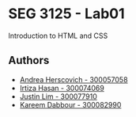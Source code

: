 # SEG 3125 - Lab01

Introduction to HTML and CSS

## Authors

- [Andrea Herscovich - 300057058](https://www.github.com/a-herscovich)
- [Irtiza Hasan - 300074069](https://www.github.com/irtiza-h30)
- [Justin Lim - 300077910 ](https://www.github.com/justinlim44)
- [Kareem Dabbour - 300082990](https://www.github.com/kareemdabbour)
